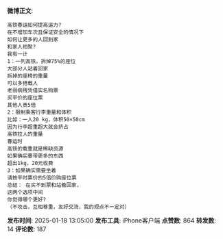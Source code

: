 **微博正文**: 
```
高铁春运如何提高运力?
在不增加车次且保证安全的情况下
如何让更多的人回到家
和家人相聚?
我有一计
1：一列高铁，拆掉75%的座位
大部分人站着回家
拆掉的座椅的重量
可以多搭载人
老弱病残凭借实名购票
买平价的座位票
其他人贵5倍
2：限制乘客行李重量和体积
比如：一人20 kg，体积50×50cm
因为行李超重超大就会挤占
高铁拉人的重量
春运时
高铁的载重就是稀缺资源
如果确实要带更多的东西
超出1kg，20元收费
3：如果确实需要坐着
请按平时票价的5倍价购座位票
总结： 在买不到票和站着回家，
这两个选项中间
你觉得哪个更好?
（不攻击，互相尊重，友好交流，我的观点不一定对）
```
**发布时间**: 2025-01-18 13:05:00
**发布工具**: iPhone客户端
**点赞数**: 864
**转发数**: 14
**评论数**: 187
